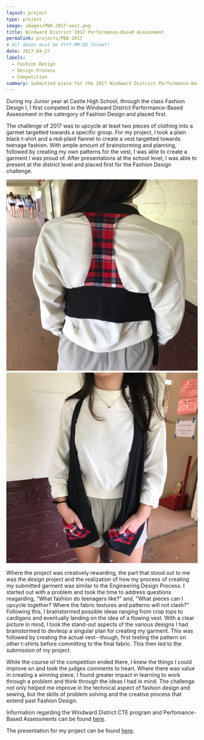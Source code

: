 ```yaml
---
layout: project
type: project
image: images/PBA-2017-vest.png
title: Windward District 2017 Performance-Based Assessment
permalink: projects/PBA-2017
# All dates must be YYYY-MM-DD format!
date: 2017-04-27
labels:
  - Fashion Design
  - Design Process
  - Competition
summary: Submitted piece for the 2017 Windward District Performance-Based Assessment in the catergory of Fashion Design.
---
```


During my Junior year at Castle High School, through the class Fashion Design I, I first competed in the Windward District Performance-Based Assessment in the catergory of Fashion Design and placed first.

The challenge of 2017 was to upcycle at least two pieces of clothing into a garmet targetted towards a specific group. For my project, I took a plain black t-shirt and a red-plaid flannel to create a vest targetted towards teenage fashion. With ample amount of brainstorming and planning, followed by creating my own patterns for the vest, I was able to create a garment I was proud of. After presentations at the school level, I was able to present at the district level and placed first for the Fashion Design challenge.

<img class="ui small right floated rounded image" src="../images/model-1.png">
<img class="ui small right floated rounded image" src="../images/model-2.png">

Where the project was creatively rewarding, the part that stood out to me was the design project and the realization of how my process of creating my submitted garment was similar to the Engineering Design Process. I started out with a problem and took the time to address questions reagarding, "What fashion do teenagers like?" and, "What pieces can I upcycle together? Where the fabric textures and patterns will not clash?" Following this, I brainstormed possible ideas ranging from crop tops to cardigans and eventually landing on the idea of a flowing vest. With a clear picture in mind, I took the stand-out aspects of the various designs I had brainstormed to devleop a singular plan for creating my garment. This was followed by creating the actual vest--though, first testing the pattern on other t-shirts before committing to the final fabric. This then led to the submission of my project.

While the course of the competition ended there, I knew the things I could improve on and took the judges comments to heart. Where there was value in creating a winning piece, I found greater impact in learning to work through a problem and think through the ideas I had in mind. The challenge not only helped me improve in the technical aspect of fashion design and sewing, but the skills of problem solving and the creative process that extend past Fashion Design.

Information regarding the Windward District CTE program and Perfomance-Based Assessments can be found [here](https://sites.google.com/kk.k12.hi.us/windwardcte/performance-based-assessment).

The presentation for my project can be found [here](https://docs.google.com/presentation/d/1DJNkJAPEHCYYKeTKmTs9ahvxnlEyHaJXfnzaDNJnEdQ/edit?usp=sharing).
